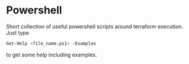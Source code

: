 
# Powershell
Short collection of useful powershell scripts around terraform execution.
Just type

```bash
Get-Help <file_name.ps1> -Examples
```

to get some help including examples.
